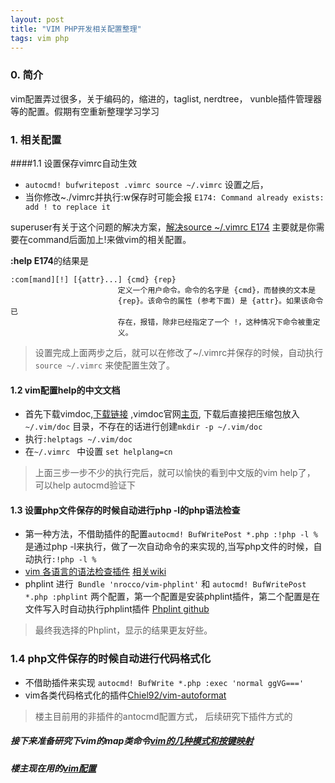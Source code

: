 ```yaml
---
layout: post
title: "VIM PHP开发相关配置整理"
tags: vim php
---
```


### 0. 简介

vim配置弄过很多，关于编码的，缩进的，taglist, nerdtree， vunble插件管理器等的配置。假期有空重新整理学习学习

### 1. 相关配置
####1.1 设置保存vimrc自动生效

* `autocmd! bufwritepost .vimrc source ~/.vimrc` 设置之后，
* 当你修改~./vimrc并执行:w保存时可能会报 `E174: Command already exists: add ! to replace it`

superuser有关于这个问题的解决方案，[解决source ~/.vimrc E174](http://superuser.com/questions/830132/sourcing-the-vimrc-gives-e174-error)
主要就是你需要在command后面加上!来做vim的相关配置。

**:help E174**的结果是

```
:com[mand][!] [{attr}...] {cmd} {rep}
                        定义一个用户命令。命令的名字是 {cmd}，而替换的文本是
                        {rep}。该命令的属性 (参考下面) 是 {attr}。如果该命令已
                        存在，报错，除非已经指定了一个 !，这种情况下命令被重定
                        义。
```

> 设置完成上面两步之后，就可以在修改了~/.vimrc并保存的时候，自动执行`source ~/.vimrc` 来使配置生效了。

#### 1.2 vim配置help的中文文档

* 首先下载vimdoc,[下载链接](http://jaist.dl.sourceforge.net/project/vimcdoc/vimcdoc/vimcdoc-1.9.0.tar.gz) ,vimdoc官网[主页](http://vimcdoc.sourceforge.net/), 
下载后直接把压缩包放入`~/.vim/doc` 目录，不存在的话进行创建`mkdir -p ~/.vim/doc`
* 执行`:helptags ~/.vim/doc`
* 在`~/.vimrc ` 中设置 `set helplang=cn`

> 上面三步一步不少的执行完后，就可以愉快的看到中文版的vim help了， 可以help autocmd验证下


#### 1.3 设置php文件保存的时候自动进行php -l的php语法检查
* 第一种方法，不借助插件的配置`autocmd! BufWritePost *.php :!php -l %` 
是通过php -l来执行，做了一次自动命令的来实现的,当写php文件的时候，自动执行`:!php -l %`
* [vim 各语言的语法检查插件](https://github.com/scrooloose/syntastic)  [相关wiki](https://github.com/scrooloose/syntastic/wiki/Syntax-Checkers) 
* phplint 进行` Bundle 'nrocco/vim-phplint'` 和 `autocmd! BufWritePost *.php :phplint` 两个配置，第一个配置是安装phplint插件，第二个配置是在文件写入时自动执行phplint插件
[Phplint github](https://github.com/nrocco/vim-phplint)

> 最终我选择的Phplint，显示的结果更友好些。

### 1.4 php文件保存的时候自动进行代码格式化

* 不借助插件来实现 `autocmd! BufWrite *.php :exec 'normal ggVG==='`
* vim各类代码格式化的插件[Chiel92/vim-autoformat](https://github.com/Chiel92/vim-autoformat)


> 楼主目前用的非插件的antocmd配置方式， 后续研究下插件方式的

##### 接下来准备研究下vim的map类命令[vim的几种模式和按键映射](http://haoxiang.org/2011/09/vim-modes-and-mappin/)

##### 楼主现在用的[vim配置](https://github.com/huyongde/my.vimrc)
